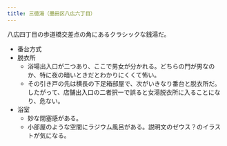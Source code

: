 ```yaml
---
title: 三徳湯（墨田区八広六丁目）
---
```


八広四丁目の歩道橋交差点の角にあるクラシックな銭湯だ。

* 番台方式
* 脱衣所
  * 浴場出入口が二つあり、ここで男女が分かれる。どちらの門が男なのか、特に夜の暗いときだとわかりにくくて怖い。
  * その引き戸の先は横長の下足箱部屋で、次がいきなり番台と脱衣所だ。
    したがって、店舗出入口の二者択一で誤ると女湯脱衣所に入ることになり、危ない。
* 浴室
  * 妙な閉塞感がある。
  * 小部屋のような空間にラジウム風呂がある。説明文のゼウス？のイラストが気になる。
